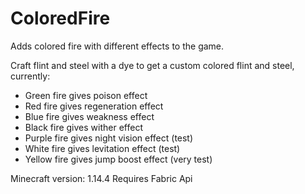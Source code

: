 # ColoredFire

Adds colored fire with different effects to the game.

Craft flint and steel with a dye to get a custom colored flint and steel, currently:
* Green fire gives poison effect
* Red fire gives regeneration effect
* Blue fire gives weakness effect
* Black fire gives wither effect
* Purple fire gives night vision effect (test)
* White fire gives levitation effect (test)
* Yellow fire gives jump boost effect (very test)

Minecraft version: 1.14.4
Requires Fabric Api